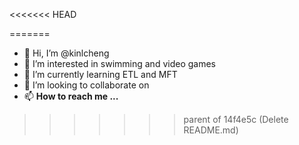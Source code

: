 <<<<<<< HEAD

=======
- 👋 Hi, I’m @kinlcheng
- 👀 I’m interested in swimming and video games
- 🌱 I’m currently learning ETL and MFT
- 💞️ I’m looking to collaborate on 
- 📫 **How to reach me ...**

<!---
kinlcheng/kinlcheng is a ✨ special ✨ repository because its `README.md` (this file) appears on your GitHub profile.
You can click the Preview link to take a look at your changes.
--->
>>>>>>> parent of 14f4e5c (Delete README.md)
